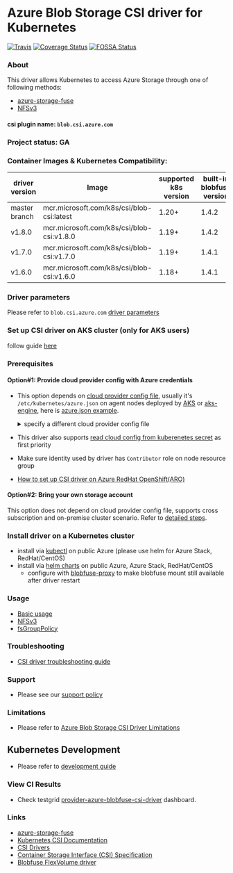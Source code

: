 # Azure Blob Storage CSI driver for Kubernetes
[![Travis](https://travis-ci.org/kubernetes-sigs/blob-csi-driver.svg)](https://travis-ci.org/kubernetes-sigs/blob-csi-driver)
[![Coverage Status](https://coveralls.io/repos/github/kubernetes-sigs/blob-csi-driver/badge.svg?branch=master)](https://coveralls.io/github/kubernetes-sigs/blob-csi-driver?branch=master)
[![FOSSA Status](https://app.fossa.io/api/projects/git%2Bgithub.com%2Fkubernetes-sigs%2Fblob-csi-driver.svg?type=shield)](https://app.fossa.io/projects/git%2Bgithub.com%2Fkubernetes-sigs%2Fblob-csi-driver?ref=badge_shield)

### About
This driver allows Kubernetes to access Azure Storage through one of following methods:
 - [azure-storage-fuse](https://github.com/Azure/azure-storage-fuse)
 - [NFSv3](https://docs.microsoft.com/en-us/azure/storage/blobs/network-file-system-protocol-support)

#### csi plugin name: `blob.csi.azure.com`

### Project status: GA

### Container Images & Kubernetes Compatibility:
|driver version  |Image                                      | supported k8s version | built-in blobfuse version |
|----------------|-------------------------------------------|-----------------------|---------------------------|
|master branch   |mcr.microsoft.com/k8s/csi/blob-csi:latest  | 1.20+                 | 1.4.2                     |
|v1.8.0          |mcr.microsoft.com/k8s/csi/blob-csi:v1.8.0  | 1.19+                 | 1.4.2                     |
|v1.7.0          |mcr.microsoft.com/k8s/csi/blob-csi:v1.7.0  | 1.19+                 | 1.4.1                     |
|v1.6.0          |mcr.microsoft.com/k8s/csi/blob-csi:v1.6.0  | 1.18+                 | 1.4.1                     |

### Driver parameters
Please refer to `blob.csi.azure.com` [driver parameters](./docs/driver-parameters.md)

### Set up CSI driver on AKS cluster (only for AKS users)
follow guide [here](./docs/install-driver-on-aks.md)

### Prerequisites
#### Option#1: Provide cloud provider config with Azure credentials
 - This option depends on [cloud provider config file](https://github.com/kubernetes/cloud-provider-azure/blob/master/docs/cloud-provider-config.md), usually it's `/etc/kubernetes/azure.json` on agent nodes deployed by [AKS](https://docs.microsoft.com/en-us/azure/aks/) or [aks-engine](https://github.com/Azure/aks-engine), here is [azure.json example](./deploy/example/azure.json). <details> <summary>specify a different cloud provider config file</summary></br>create `azure-cred-file` configmap before driver installation, e.g. for OpenShift, it's `/etc/kubernetes/cloud.conf` (make sure config file path is in the `volumeMounts.mountPath`)
</br><pre>```kubectl create configmap azure-cred-file --from-literal=path="/etc/kubernetes/cloud.conf" --from-literal=path-windows="C:\\k\\cloud.conf" -n kube-system```</pre></details>

 - This driver also supports [read cloud config from kuberenetes secret](./docs/read-from-secret.md) as first priority
 - Make sure identity used by driver has `Contributor` role on node resource group
 - [How to set up CSI driver on Azure RedHat OpenShift(ARO)](https://github.com/ezYakaEagle442/aro-pub-storage/blob/master/setup-store-CSI-driver-azure-blob.md)

#### Option#2: Bring your own storage account
This option does not depend on cloud provider config file, supports cross subscription and on-premise cluster scenario. Refer to [detailed steps](./deploy/example/e2e_usage.md#option2-bring-your-own-storage-account).

### Install driver on a Kubernetes cluster
 - install via [kubectl](./docs/install-blob-csi-driver.md) on public Azure (please use helm for Azure Stack, RedHat/CentOS)
 - install via [helm charts](./charts) on public Azure, Azure Stack, RedHat/CentOS
   - configure with [blobfuse-proxy](./deploy/blobfuse-proxy) to make blobfuse mount still available after driver restart

### Usage
 - [Basic usage](./deploy/example/e2e_usage.md)
 - [NFSv3](./deploy/example/nfs)
 - [fsGroupPolicy](./deploy/example/fsgroup)

### Troubleshooting
 - [CSI driver troubleshooting guide](./docs/csi-debug.md)

### Support
 - Please see our [support policy][support-policy]

### Limitations
 - Please refer to [Azure Blob Storage CSI Driver Limitations](./docs/limitations.md)

## Kubernetes Development
 - Please refer to [development guide](./docs/csi-dev.md)

### View CI Results
 - Check testgrid [provider-azure-blobfuse-csi-driver](https://testgrid.k8s.io/provider-azure-blobfuse-csi-driver) dashboard.

### Links
 - [azure-storage-fuse](https://github.com/Azure/azure-storage-fuse)
 - [Kubernetes CSI Documentation](https://kubernetes-csi.github.io/docs/)
 - [CSI Drivers](https://github.com/kubernetes-csi/drivers)
 - [Container Storage Interface (CSI) Specification](https://github.com/container-storage-interface/spec)
 - [Blobfuse FlexVolume driver](https://github.com/Azure/kubernetes-volume-drivers/tree/master/flexvolume/blobfuse)

[support-policy]: support.md
